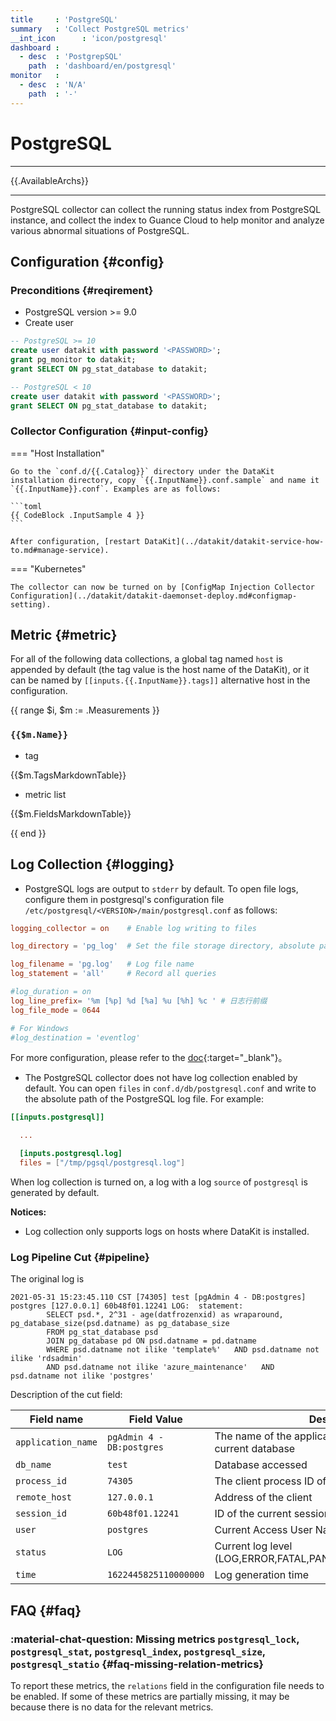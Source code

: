 ```yaml
---
title     : 'PostgreSQL'
summary   : 'Collect PostgreSQL metrics'
__int_icon      : 'icon/postgresql'
dashboard :
  - desc  : 'PostgrepSQL'
    path  : 'dashboard/en/postgresql'
monitor   :
  - desc  : 'N/A'
    path  : '-'
---
```


<!-- markdownlint-disable MD025 -->
# PostgreSQL
<!-- markdownlint-enable -->

---

{{.AvailableArchs}}

---

PostgreSQL collector can collect the running status index from PostgreSQL instance, and collect the index to Guance Cloud to help monitor and analyze various abnormal situations of PostgreSQL.

## Configuration {#config}

### Preconditions {#reqirement}

- PostgreSQL version >= 9.0
- Create user

```sql
-- PostgreSQL >= 10
create user datakit with password '<PASSWORD>';
grant pg_monitor to datakit;
grant SELECT ON pg_stat_database to datakit;

-- PostgreSQL < 10
create user datakit with password '<PASSWORD>';
grant SELECT ON pg_stat_database to datakit;
```

### Collector Configuration {#input-config}

<!-- markdownlint-disable MD046 -->
=== "Host Installation"

    Go to the `conf.d/{{.Catalog}}` directory under the DataKit installation directory, copy `{{.InputName}}.conf.sample` and name it `{{.InputName}}.conf`. Examples are as follows:

    ```toml
    {{ CodeBlock .InputSample 4 }}
    ```

    After configuration, [restart DataKit](../datakit/datakit-service-how-to.md#manage-service).

=== "Kubernetes"

    The collector can now be turned on by [ConfigMap Injection Collector Configuration](../datakit/datakit-daemonset-deploy.md#configmap-setting).
<!-- markdownlint-enable -->

## Metric {#metric}

For all of the following data collections, a global tag named `host` is appended by default (the tag value is the host name of the DataKit), or it can be named by `[[inputs.{{.InputName}}.tags]]` alternative host in the configuration.

{{ range $i, $m := .Measurements }}

### `{{$m.Name}}`

- tag

{{$m.TagsMarkdownTable}}

- metric list

{{$m.FieldsMarkdownTable}}

{{ end }}

## Log Collection {#logging}

- PostgreSQL logs are output to `stderr` by default. To open file logs, configure them in postgresql's configuration file `/etc/postgresql/<VERSION>/main/postgresql.conf` as follows:

```toml
logging_collector = on    # Enable log writing to files

log_directory = 'pg_log'  # Set the file storage directory, absolute path or relative path (relative PGDATA)

log_filename = 'pg.log'   # Log file name
log_statement = 'all'     # Record all queries

#log_duration = on
log_line_prefix= '%m [%p] %d [%a] %u [%h] %c ' # 日志行前缀
log_file_mode = 0644

# For Windows
#log_destination = 'eventlog'
```

For more configuration, please refer to the [doc](https://www.postgresql.org/docs/11/runtime-config-logging.html){:target="_blank"}。

- The PostgreSQL collector does not have log collection enabled by default. You can open `files` in `conf.d/db/postgresql.conf`  and write to the absolute path of the PostgreSQL log file. For example:

```toml
[[inputs.postgresql]]

  ...

  [inputs.postgresql.log]
  files = ["/tmp/pgsql/postgresql.log"]
```

When log collection is turned on, a log with a log `source` of `postgresql` is generated by default.

**Notices:**

- Log collection only supports logs on hosts where DataKit is installed.

### Log Pipeline Cut {#pipeline}

The original log is

``` log
2021-05-31 15:23:45.110 CST [74305] test [pgAdmin 4 - DB:postgres] postgres [127.0.0.1] 60b48f01.12241 LOG:  statement:
        SELECT psd.*, 2^31 - age(datfrozenxid) as wraparound, pg_database_size(psd.datname) as pg_database_size
        FROM pg_stat_database psd
        JOIN pg_database pd ON psd.datname = pd.datname
        WHERE psd.datname not ilike 'template%'   AND psd.datname not ilike 'rdsadmin'
        AND psd.datname not ilike 'azure_maintenance'   AND psd.datname not ilike 'postgres'
```

Description of the cut field:

| Field name         | Field Value               | Description                                                    |
| ------------------ | ------------------------- | -------------------------------------------------------------- |
| `application_name` | `pgAdmin 4 - DB:postgres` | The name of the application connecting to the current database |
| `db_name`          | `test`                    | Database accessed                                              |
| `process_id`       | `74305`                   | The client process ID of the current connection                |
| `remote_host`      | `127.0.0.1`               | Address of the client                                          |
| `session_id`       | `60b48f01.12241`          | ID of the current session                                      |
| `user`             | `postgres`                | Current Access User Name                                       |
| `status`           | `LOG`                     | Current log level (LOG,ERROR,FATAL,PANIC,WARNING,NOTICE,INFO)  |
| `time`             | `1622445825110000000`     | Log generation time                                            |

## FAQ {#faq}

<!-- markdownlint-disable MD013 -->
### :material-chat-question: Missing metrics `postgresql_lock`, `postgresql_stat`, `postgresql_index`, `postgresql_size`, `postgresql_statio` {#faq-missing-relation-metrics}

To report these metrics, the `relations` field in the configuration file needs to be enabled. If some of these metrics are partially missing, it may be because there is no data for the relevant metrics.

<!-- markdownlint-enable -->
